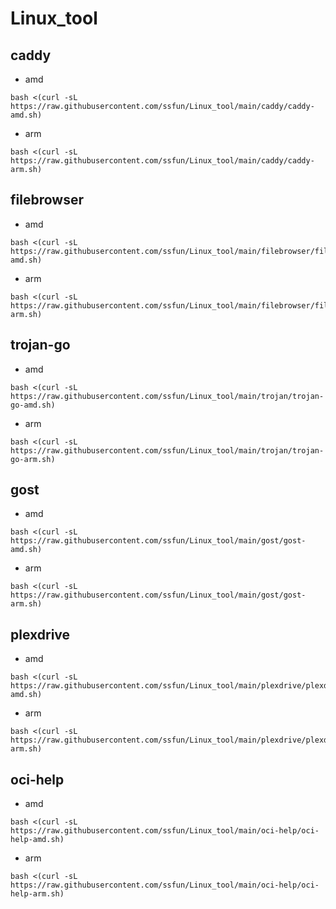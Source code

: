 # Linux_tool

## caddy
- amd
```
bash <(curl -sL https://raw.githubusercontent.com/ssfun/Linux_tool/main/caddy/caddy-amd.sh)
```
- arm
```
bash <(curl -sL https://raw.githubusercontent.com/ssfun/Linux_tool/main/caddy/caddy-arm.sh)
```

## filebrowser
- amd
```
bash <(curl -sL https://raw.githubusercontent.com/ssfun/Linux_tool/main/filebrowser/filebrowser-amd.sh)
```
- arm
```
bash <(curl -sL https://raw.githubusercontent.com/ssfun/Linux_tool/main/filebrowser/filebrowser-arm.sh)
```

## trojan-go
- amd
```
bash <(curl -sL https://raw.githubusercontent.com/ssfun/Linux_tool/main/trojan/trojan-go-amd.sh)
```
- arm
```
bash <(curl -sL https://raw.githubusercontent.com/ssfun/Linux_tool/main/trojan/trojan-go-arm.sh)
```

## gost
- amd
```
bash <(curl -sL https://raw.githubusercontent.com/ssfun/Linux_tool/main/gost/gost-amd.sh)
```
- arm
```
bash <(curl -sL https://raw.githubusercontent.com/ssfun/Linux_tool/main/gost/gost-arm.sh)
```

## plexdrive
- amd
```
bash <(curl -sL https://raw.githubusercontent.com/ssfun/Linux_tool/main/plexdrive/plexdrive-amd.sh)
```
- arm
```
bash <(curl -sL https://raw.githubusercontent.com/ssfun/Linux_tool/main/plexdrive/plexdrive-arm.sh)
```

## oci-help
- amd
```
bash <(curl -sL https://raw.githubusercontent.com/ssfun/Linux_tool/main/oci-help/oci-help-amd.sh)
```
- arm
```
bash <(curl -sL https://raw.githubusercontent.com/ssfun/Linux_tool/main/oci-help/oci-help-arm.sh)
```
